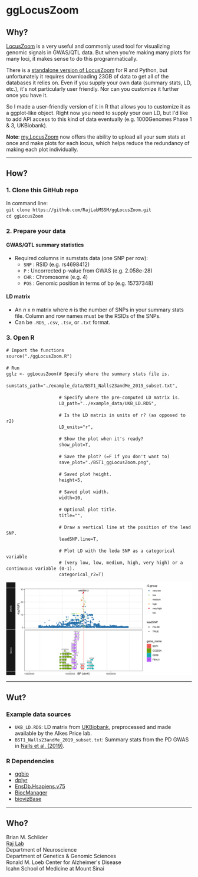 # ggLocusZoom
 

## Why?  

[LocusZoom](http://locuszoom.org) is a very useful and commonly used tool for visualizing genomic signals in GWAS/QTL data. But when you're making many plots for many loci, it makes sense to do this programmatically.  

There is a [standalone version of LocusZoom](https://github.com/statgen/locuszoom-standalone) for R and Python, but unfortunately it requires downloading 23GB of data to get all of the databases it relies on. Even if you supply your own data (summary stats, LD, etc.), it's not particularly user friendly. Nor can you customize it further once you have it.

So I made a user-friendly version of it in R that allows you to customize it as a ggplot-like object. Right now you need to supply your own LD, but I'd like to add API access to this kind of data eventually (e.g. 1000Genomes Phase 1 & 3, UKBiobank).

**Note**: [my.LocusZoom](https://my.locuszoom.org) now offers the ability to upload all your sum stats at once and make plots for each locus, which helps reduce the redundancy of making each plot individually.
  
<hr>

## How?  

### 1. Clone this GitHub repo  
In command line:  
`git clone https://github.com/RajLabMSSM/ggLocusZoom.git`  
`cd ggLocusZoom`


### 2. Prepare your data  

#### GWAS/QTL summary statistics
- Required columns in sumstats data (one SNP per row):
  + `SNP` :  RSID (e.g. rs4698412)
  + `P` : Uncorrected p-value from GWAS (e.g. 2.058e-28)
  + `CHR` : Chromosome (e.g. 4)
  + `POS` :  Genomic position in terms of bp (e.g. 15737348)  
  
#### LD matrix  
- An *n* x *n* matrix where *n* is the number of SNPs in your summary stats file. Column and row names must be the RSIDs of the SNPs.
- Can be `.RDS`, `.csv`, `.tsv`, or `.txt` format.  

### 3. Open R     
```
# Import the functions
source("./ggLocusZoom.R")

# Run 
gglz <- ggLocusZoom(# Specify where the summary stats file is.
                    sumstats_path="./example_data/BST1_Nalls23andMe_2019_subset.txt",
                    
                    # Specify where the pre-computed LD matrix is.
                    LD_path="../example_data/UKB_LD.RDS",
                    
                    # Is the LD matrix in units of r? (as opposed to r2)
                    LD_units="r",
                    
                    # Show the plot when it's ready?
                    show_plot=T,
                    
                    # Save the plot? (=F if you don't want to)
                    save_plot="./BST1_ggLocusZoom.png",
                    
                    # Saved plot height.
                    height=5, 
                    
                    # Saved plot width.
                    width=10,
                    
                    # Optional plot title.
                    title="",
                    
                    # Draw a vertical line at the position of the lead SNP.
                    leadSNP.line=T,
                    
                    # Plot LD with the leda SNP as a categorical variable 
                    # (very low, low, medium, high, very high) or a continuous variable (0-1).
                    categorical_r2=T)
```
![ggLocusZoom_example](./BST1_ggLocusZoom.png)

<hr> 

## Wut?   

### Example data sources  
- `UKB_LD.RDS`: LD matrix from [UKBiobank](https://www.ukbiobank.ac.uk), preprocessed and made available by the Alkes Price lab.  
- `BST1_Nalls23andMe_2019_subset.txt`: Summary stats from the PD GWAS in [Nalls et al. (2019)](https://www.biorxiv.org/content/10.1101/388165v3).  

### R Dependencies  
- [ggbio](https://bioconductor.org/packages/release/bioc/html/ggbio.html)
- [dplyr](https://cran.r-project.org/package=dplyr/vignettes/dplyr.html)
- [EnsDb.Hsapiens.v75](http://bioconductor.org/packages/release/data/annotation/html/EnsDb.Hsapiens.v75.html)
- [BiocManager](https://cran.r-project.org/web/packages/BiocManager/vignettes/BiocManager.html)
- [biovizBase](https://bioconductor.org/packages/release/bioc/html/biovizBase.html)

<hr> 

## Who?  

Brian M. Schilder  
[Raj Lab](www.rajlab.org)  
Department of Neuroscience  
Department of Genetics & Genomic Sciences  
Ronald M. Loeb Center for Alzheimer's Disease  
Icahn School of Medicine at Mount Sinai  
